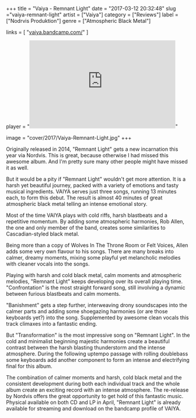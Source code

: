 +++
title = "Vaiya - Remnant Light"
date = "2017-03-12 20:32:48"
slug ="vaiya-remnant-light"
artist = ["Vaiya"]
category = ["Reviews"]
label = ["Nodrvis Produktion"]
genre = ["Atmospheric Black Metal"]

links = [
    "[vaiya.bandcamp.com/](https://vaiya.bandcamp.com/)"
]

player = "<iframe style='border: 0; width: 400px; height: 241px;' src='https://bandcamp.com/EmbeddedPlayer/album=701957853/size=large/bgcol=333333/linkcol=ffffff/artwork=none/transparent=true/' ></iframe>"

image = "cover/2017/Vaiya-Remnant-Light.jpg"
+++

Originally released in 2014, "Remnant Light" gets a new incarnation this year via Nordvis. This is great, because otherwise I had missed this awesome album. And I'm pretty sure many other people might have missed it as well.

But it would be a pity if "Remnant Light" wouldn't get more attention. It is a harsh yet beautiful journey, packed with a variety of emotions and tasty musical ingredients. VAIYA serves just three songs, running 13 minutes each, to form this debut. The result is almost 40 minutes of great atmospheric black metal telling an intense emotional story.

Most of the time VAIYA plays with cold riffs, harsh blastbeats and a repetitive momentum. By adding some atmospheric harmonies, Rob Allen, the one and only member of the band, creates some similarities to Cascadian-styled black metal.

Being more than a copy of Wolves In The Throne Room or Felt Voices, Allen adds some very own flavour to his songs. There are many breaks into calmer, dreamy moments, mixing some playful yet melancholic melodies with cleaner vocals into the songs.

Playing with harsh and cold black metal, calm moments and atmospheric melodies, "Remnant Light" keeps developing over its overall playing time. "Confrontation" is the most straight forward song, still involving a dynamic between furious blastbeats and calm moments.

"Banishment" gets a step further, interweaving drony soundscapes into the calmer parts and adding some shoegazing harmonies (or are those keyboards yet?) into the song. Supplemented by awesome clean vocals this track climaxes into a fantastic ending.

But "Transformation" is the most impressive song on "Remnant Light". In the cold and minimalist beginning majestic harmonies create a beautiful contrast between the harsh blasting thunderstorm and the intense atmosphere. During the following uptempo passage with rolling doublebass some keyboards add another component to form an intense and electrifying final for this album.

The combination of calmer moments and harsh, cold black metal and the consistent development during both each individual track and the whole album create an exciting record with an intense atmosphere. The re-release by Nordvis offers the great opportunity to get hold of this fantastic music. Physical available on both CD and LP in April, "Remnant Light" is already available for streaming and download on the bandcamp profile of VAIYA.
